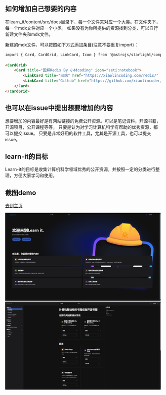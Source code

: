 ## 如何增加自己想要的内容

在learn_it/content/src/docs目录下，每一个文件夹对应一个大类。在文件夹下，每一个mdx文件对应一个小类。
如果没有为你所提供的资源找到分类，可以自行新建文件夹和mdx文件。

新建的mdx文件，可以按照如下方式添加条目(注意不要重复import)：

```md
import { Card, CardGrid, LinkCard, Icon } from '@astrojs/starlight/components';

<CardGrid>
	<Card title="图解Redis By 小林coding" icon="seti:notebook">
		<LinkCard title="网站" href="https://xiaolincoding.com/redis/" />
		<LinkCard title="Github" href="https://github.com/xiaolincoder/CS-Base" />
	</Card>
</CardGrid>
```

## 也可以在issue中提出想要增加的内容

想要增加的内容最好是有网站链接的免费公开资源。可以是笔记资料，开源书籍，开源项目，公开课程等等。
只要是认为对学习计算机科学有帮助的优秀资源，都可以提交issue。
只要是非常好用的软件工具，尤其是开源工具，也可以提交issue。

## learn-it的目标

Learn-it的目标是收集计算机科学领域优秀的公开资源，并按照一定的分类进行整理，方便大家学习和使用。

## 截图demo

[去到主页](https://go.learnit.us.kg/)

<img src="https://raw.githubusercontent.com/gvcgo/learn_it/refs/heads/main/src/assets/learn_it.png" alt="主页" />

<img src="https://raw.githubusercontent.com/gvcgo/learn_it/refs/heads/main/src/assets/learn_it_content.png" alt="内容" />
